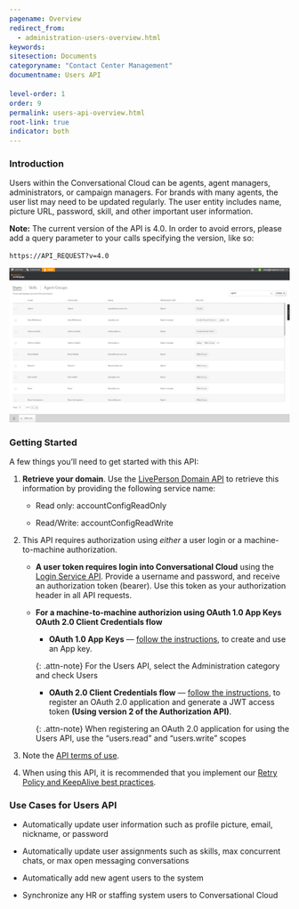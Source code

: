 ```yaml
---
pagename: Overview
redirect_from:
  - administration-users-overview.html
keywords:
sitesection: Documents
categoryname: "Contact Center Management"
documentname: Users API

level-order: 1
order: 9
permalink: users-api-overview.html
root-link: true
indicator: both
---
```

### Introduction

Users within the Conversational Cloud can be agents, agent managers, administrators, or campaign managers. For brands with many agents, the user list may need to be updated regularly. The user entity includes name, picture URL, password, skill, and other important user information.

**Note:** The current version of the API is 4.0. In order to avoid errors, please add a query parameter to your calls specifying the version, like so:

`https://API_REQUEST?v=4.0`

![UsersOverview](img/usersoverview.png)

### Getting Started

A few things you’ll need to get started with this API:

1. **Retrieve your domain**. Use the [LivePerson Domain API](agent-domain-domain-api.html) to retrieve this information by providing the following service name:

	* Read only: accountConfigReadOnly

	* Read/Write: accountConfigReadWrite

2. This API requires authorization using _either_ a user login or a machine-to-machine authorization.

	* **A user token requires login into Conversational Cloud** using the [Login Service API](login-getting-started.html). Provide a username and password, and receive an authorization token (bearer). Use this token as your authorization header in all API requests.

	* **For a machine-to-machine authorizion using OAuth 1.0 App Keys OAuth 2.0 Client Credentials flow**
		* **OAuth 1.0 App Keys** — [follow the instructions](create-oauth-1-0-api-keys.html), to create and use an App key.

		{: .attn-note}
	For the Users API, select the Administration category and check Users

		* **OAuth 2.0 Client Credentials flow** — [follow the instructions](oauth-2-0-client-credentials.html), to register an OAuth 2.0 application and generate a JWT access token **(Using version 2 of the Authorization API)**.

		{: .attn-note}
	When registering an OAuth 2.0 application for using the Users API, use the “users.read” and “users.write” scopes

3. Note the [API terms of use](https://www.liveperson.com/policies/apitou).

4. When using this API, it is recommended that you implement our [Retry Policy and KeepAlive best practices](guides-retry-policy.html).

### Use Cases for Users API

* Automatically update user information such as profile picture, email, nickname, or password

* Automatically update user assignments such as skills, max concurrent chats, or max open messaging conversations

* Automatically add new agent users to the system

* Synchronize any HR or staffing system users to Conversational Cloud